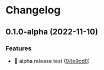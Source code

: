 # Changelog

## 0.1.0-alpha (2022-11-10)


### Features

* 🎸 alpha release test ([04e9cd0](https://github.com/eiymba/ARCadia/commit/04e9cd03f83437daf32d313ffc17ce2c878fc6fa))
